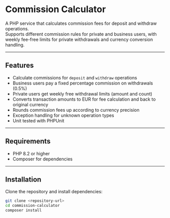 # Commission Calculator

A PHP service that calculates commission fees for deposit and withdraw operations.  
Supports different commission rules for private and business users, with weekly fee-free limits for private withdrawals
and currency conversion handling.

---

## Features

- Calculate commissions for `deposit` and `withdraw` operations
- Business users pay a fixed percentage commission on withdrawals (0.5%)
- Private users get weekly free withdrawal limits (amount and count)
- Converts transaction amounts to EUR for fee calculation and back to original currency
- Rounds commission fees up according to currency precision
- Exception handling for unknown operation types
- Unit tested with PHPUnit

---

## Requirements

- PHP 8.2 or higher
- Composer for dependencies

---

## Installation

Clone the repository and install dependencies:

```bash
git clone <repository-url>
cd commission-calculator
composer install
